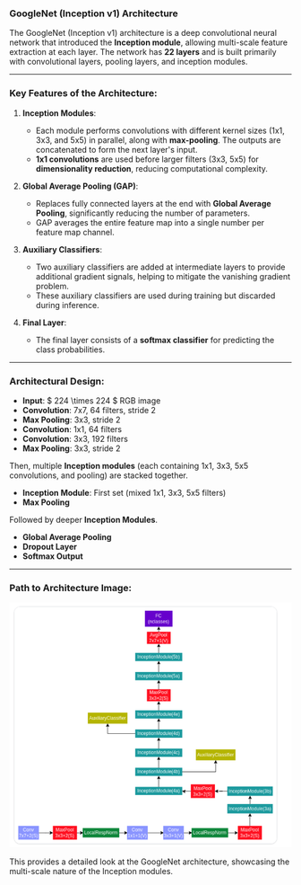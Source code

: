 ### GoogleNet (Inception v1) Architecture

The GoogleNet (Inception v1) architecture is a deep convolutional neural network that introduced the **Inception module**, allowing multi-scale feature extraction at each layer. The network has **22 layers** and is built primarily with convolutional layers, pooling layers, and inception modules.

---

### Key Features of the Architecture:

1. **Inception Modules**:
   - Each module performs convolutions with different kernel sizes (1x1, 3x3, and 5x5) in parallel, along with **max-pooling**. The outputs are concatenated to form the next layer's input.
   - **1x1 convolutions** are used before larger filters (3x3, 5x5) for **dimensionality reduction**, reducing computational complexity.

2. **Global Average Pooling (GAP)**:
   - Replaces fully connected layers at the end with **Global Average Pooling**, significantly reducing the number of parameters.
   - GAP averages the entire feature map into a single number per feature map channel.

3. **Auxiliary Classifiers**:
   - Two auxiliary classifiers are added at intermediate layers to provide additional gradient signals, helping to mitigate the vanishing gradient problem.
   - These auxiliary classifiers are used during training but discarded during inference.

4. **Final Layer**:
   - The final layer consists of a **softmax classifier** for predicting the class probabilities.

---

### Architectural Design:

- **Input**: $ 224 \times 224 $ RGB image
- **Convolution**: 7x7, 64 filters, stride 2
- **Max Pooling**: 3x3, stride 2
- **Convolution**: 1x1, 64 filters
- **Convolution**: 3x3, 192 filters
- **Max Pooling**: 3x3, stride 2

Then, multiple **Inception modules** (each containing 1x1, 3x3, 5x5 convolutions, and pooling) are stacked together.

- **Inception Module**: First set (mixed 1x1, 3x3, 5x5 filters)
- **Max Pooling**

Followed by deeper **Inception Modules**.

- **Global Average Pooling**
- **Dropout Layer**
- **Softmax Output**

---

### Path to Architecture Image:


![GoogleNet Architecture](arch.png)


This provides a detailed look at the GoogleNet architecture, showcasing the multi-scale nature of the Inception modules.